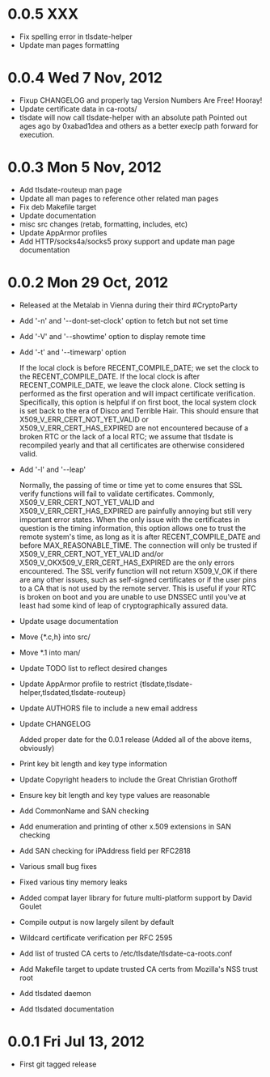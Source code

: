 0.0.5 XXX
=========

  - Fix spelling error in tlsdate-helper
  - Update man pages formatting

0.0.4 Wed 7 Nov, 2012
=====================

  - Fixup CHANGELOG and properly tag
    Version Numbers Are Free! Hooray!
  - Update certificate data in ca-roots/
  - tlsdate will now call tlsdate-helper with an absolute path
    Pointed out ages ago by 0xabad1dea and others as a better execlp path
    forward for execution.

0.0.3 Mon 5 Nov, 2012
=====================

  - Add tlsdate-routeup man page
  - Update all man pages to reference other related man pages
  - Fix deb Makefile target
  - Update documentation
  - misc src changes (retab, formatting, includes, etc)
  - Update AppArmor profiles
  - Add HTTP/socks4a/socks5 proxy support and update man page documentation

0.0.2 Mon 29 Oct, 2012
=====================

  - Released at the Metalab in Vienna during their third #CryptoParty
  - Add '-n' and '--dont-set-clock' option to fetch but not set time
  - Add '-V' and '--showtime' option to display remote time
  - Add '-t' and '--timewarp' option

    If the local clock is before RECENT_COMPILE_DATE; we set the clock to the
    RECENT_COMPILE_DATE. If the local clock is after RECENT_COMPILE_DATE, we
    leave the clock alone. Clock setting is performed as the first operation
    and will impact certificate verification. Specifically, this option is
    helpful if on first boot, the local system clock is set back to the era
    of Disco and Terrible Hair. This should ensure that
    X509_V_ERR_CERT_NOT_YET_VALID or X509_V_ERR_CERT_HAS_EXPIRED are not
    encountered because of a broken RTC or the lack of a local RTC; we assume
    that tlsdate is recompiled yearly and that all certificates are otherwise
    considered valid.

  - Add '-l' and '--leap'

    Normally, the passing of time or time yet to come ensures that SSL verify
    functions will fail to validate certificates. Commonly,
    X509_V_ERR_CERT_NOT_YET_VALID and X509_V_ERR_CERT_HAS_EXPIRED are painfully
    annoying but still very important error states. When the only issue with
    the certificates in question is the timing information, this option allows
    one to trust the remote system's time, as long as it is after
    RECENT_COMPILE_DATE and before MAX_REASONABLE_TIME. The connection will
    only be trusted if X509_V_ERR_CERT_NOT_YET_VALID and/or
    X509_V_OKX509_V_ERR_CERT_HAS_EXPIRED are the only errors encountered. The
    SSL verify function will not return X509_V_OK if there are any other
    issues, such as self-signed certificates or if the user pins to a CA that
    is not used by the remote server. This is useful if your RTC is broken on
    boot and you are unable to use DNSSEC until you've at least had some kind
    of leap of cryptographically assured data.

  - Update usage documentation
  - Move {*.c,h} into src/
  - Move *.1 into man/
  - Update TODO list to reflect desired changes
  - Update AppArmor profile to restrict {tlsdate,tlsdate-helper,tlsdated,tlsdate-routeup}
  - Update AUTHORS file to include a new email address
  - Update CHANGELOG

    Added proper date for the 0.0.1 release
    (Added all of the above items, obviously)

  - Print key bit length and key type information
  - Update Copyright headers to include the Great Christian Grothoff
  - Ensure key bit length and key type values are reasonable
  - Add CommonName and SAN checking
  - Add enumeration and printing of other x.509 extensions in SAN checking
  - Add SAN checking for iPAddress field per RFC2818
  - Various small bug fixes
  - Fixed various tiny memory leaks
  - Added compat layer library for future multi-platform support by David Goulet
  - Compile output is now largely silent by default
  - Wildcard certificate verification per RFC 2595
  - Add list of trusted CA certs to /etc/tlsdate/tlsdate-ca-roots.conf
  - Add Makefile target to update trusted CA certs from Mozilla's NSS trust root
  - Add tlsdated daemon
  - Add tlsdated documentation

0.0.1 Fri Jul 13, 2012
======================

  - First git tagged release
